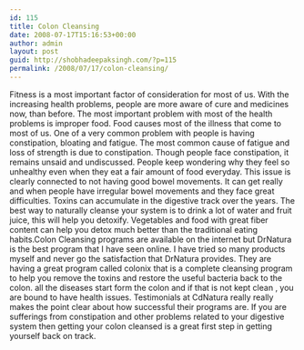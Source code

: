 ```yaml
---
id: 115
title: Colon Cleansing
date: 2008-07-17T15:16:53+00:00
author: admin
layout: post
guid: http://shobhadeepaksingh.com/?p=115
permalink: /2008/07/17/colon-cleansing/
---
```

Fitness is a most important factor of consideration for most of us. With the increasing health problems, people are more aware of cure and medicines now, than before. The most important problem with most of the health problems is improper food. Food causes most of the illness that come to most of us. One of a very common problem with people is having constipation, bloating and fatigue. The most common cause of fatigue and loss of strength is due to constipation. Though people face constipation, it remains unsaid and undiscussed. People keep wondering why they feel so unhealthy even when they eat a fair amount of food everyday. This issue is clearly connected to not having good bowel movements. It can get really and when people have irregular bowel movements and they face great difficulties. Toxins can accumulate in the digestive track over the years. The best way to naturally cleanse your system is to drink a lot of water and fruit juice, this will help you detoxify. Vegetables and food with great fiber content can help you detox much better than the traditional eating habits.Colon Cleansing programs are available on the internet but DrNatura is the best program that I have seen online. I have tried so many products myself and never go the satisfaction that DrNatura provides. They are having a great program called colonix that is a complete cleansing program to help you remove the toxins and restore the useful bacteria back to the colon. all the diseases start form the colon and if that is not kept clean , you are bound to have health issues. Testimonials at CdNatura really really makes the point clear about how successful their programs are. If you are sufferings from constipation and other problems related to your digestive system then getting your colon cleansed is a great first step in getting yourself back on track.